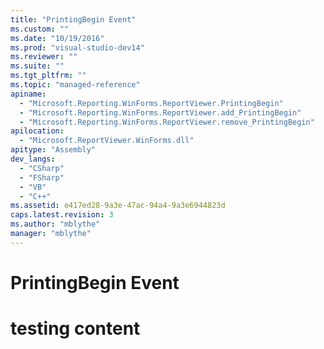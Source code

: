 ```yaml
---
title: "PrintingBegin Event"
ms.custom: ""
ms.date: "10/19/2016"
ms.prod: "visual-studio-dev14"
ms.reviewer: ""
ms.suite: ""
ms.tgt_pltfrm: ""
ms.topic: "managed-reference"
apiname: 
  - "Microsoft.Reporting.WinForms.ReportViewer.PrintingBegin"
  - "Microsoft.Reporting.WinForms.ReportViewer.add_PrintingBegin"
  - "Microsoft.Reporting.WinForms.ReportViewer.remove_PrintingBegin"
apilocation: 
  - "Microsoft.ReportViewer.WinForms.dll"
apitype: "Assembly"
dev_langs: 
  - "CSharp"
  - "FSharp"
  - "VB"
  - "C++"
ms.assetid: e417ed28-9a3e-47ac-94a4-9a3e6944823d
caps.latest.revision: 3
ms.author: "mblythe"
manager: "mblythe"
---
```

# PrintingBegin Event
# testing content